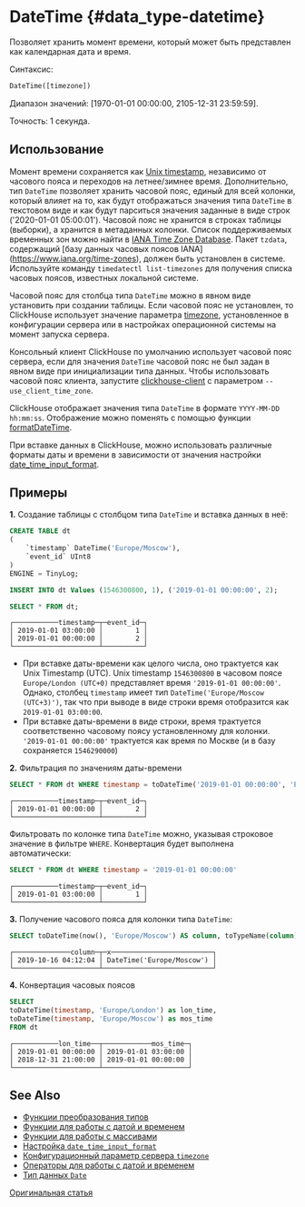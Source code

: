 # DateTime {#data_type-datetime}

Позволяет хранить момент времени, который может быть представлен как календарная дата и время.

Синтаксис:

```sql
DateTime([timezone])
```

Диапазон значений: [1970-01-01 00:00:00, 2105-12-31 23:59:59].

Точность: 1 секунда.

## Использование

Момент времени сохраняется как [Unix timestamp](https://ru.wikipedia.org/wiki/Unix-%D0%B2%D1%80%D0%B5%D0%BC%D1%8F), независимо от часового пояса и переходов на летнее/зимнее время. Дополнительно, тип `DateTime` позволяет хранить часовой пояс, единый для всей колонки, который влияет на то, как будут отображаться значения типа `DateTime` в текстовом виде и как будут парситься значения заданные в виде строк ('2020-01-01 05:00:01'). Часовой пояс не хранится в строках таблицы (выборки), а хранится в метаданных колонки. 
Список поддерживаемых временных зон можно найти в [IANA Time Zone Database](https://www.iana.org/time-zones).
Пакет `tzdata`, содержащий [базу данных часовых поясов IANA] (https://www.iana.org/time-zones), должен быть установлен в системе. Используйте команду `timedatectl list-timezones` для получения списка часовых поясов, известных локальной системе.

Часовой пояс для столбца типа `DateTime` можно в явном виде установить при создании таблицы. Если часовой пояс не установлен, то ClickHouse использует значение параметра [timezone](../operations/server_settings/settings.md#server_settings-timezone), установленное в конфигурации сервера или в настройках операционной системы на момент запуска сервера.

Консольный клиент ClickHouse по умолчанию использует часовой пояс сервера, если для значения `DateTime` часовой пояс не был задан в явном виде при инициализации типа данных. Чтобы использовать часовой пояс клиента, запустите [clickhouse-client](../interfaces/cli.md) с параметром `--use_client_time_zone`.

ClickHouse отображает значения типа `DateTime` в формате `YYYY-MM-DD hh:mm:ss`. Отображение можно поменять с помощью функции [formatDateTime](../query_language/functions/date_time_functions.md#formatdatetime).

При вставке данных в ClickHouse, можно использовать различные форматы даты и времени в зависимости от значения настройки [date_time_input_format](../operations/settings/settings.md#settings-date_time_input_format).

## Примеры

**1.** Создание таблицы с столбцом типа `DateTime` и вставка данных в неё:

```sql
CREATE TABLE dt
(
    `timestamp` DateTime('Europe/Moscow'), 
    `event_id` UInt8
)
ENGINE = TinyLog;
```
```sql
INSERT INTO dt Values (1546300800, 1), ('2019-01-01 00:00:00', 2);
```
```sql
SELECT * FROM dt;
```
```text
┌───────────timestamp─┬─event_id─┐
│ 2019-01-01 03:00:00 │        1 │
│ 2019-01-01 00:00:00 │        2 │
└─────────────────────┴──────────┘
```

* При вставке даты-времени как целого числа, оно трактуется как Unix Timestamp (UTC). Unix timestamp `1546300800` в часовом поясе `Europe/London (UTC+0)` представляет время `'2019-01-01 00:00:00'`. Однако, столбец `timestamp` имеет тип `DateTime('Europe/Moscow (UTC+3)')`, так что при выводе в виде строки время отобразится как `2019-01-01 03:00:00`.
* При вставке даты-времени в виде строки, время трактуется соответственно часовому поясу установленному для колонки. `'2019-01-01 00:00:00'` трактуется как время по Москве (и в базу сохраняется `1546290000`)

**2.** Фильтрация по значениям даты-времени

```sql
SELECT * FROM dt WHERE timestamp = toDateTime('2019-01-01 00:00:00', 'Europe/Moscow')
```
```text
┌───────────timestamp─┬─event_id─┐
│ 2019-01-01 00:00:00 │        2 │
└─────────────────────┴──────────┘
```
Фильтровать по колонке типа `DateTime` можно, указывая строковое значение в фильтре `WHERE`. Конвертация будет выполнена автоматически:
```sql
SELECT * FROM dt WHERE timestamp = '2019-01-01 00:00:00'
```
```text
┌───────────timestamp─┬─event_id─┐
│ 2019-01-01 03:00:00 │        1 │
└─────────────────────┴──────────┘
```

**3.** Получение часового пояса для колонки типа `DateTime`:

```sql
SELECT toDateTime(now(), 'Europe/Moscow') AS column, toTypeName(column) AS x
```
```text
┌──────────────column─┬─x─────────────────────────┐
│ 2019-10-16 04:12:04 │ DateTime('Europe/Moscow') │
└─────────────────────┴───────────────────────────┘
```

**4.** Конвертация часовых поясов

```sql
SELECT 
toDateTime(timestamp, 'Europe/London') as lon_time, 
toDateTime(timestamp, 'Europe/Moscow') as mos_time
FROM dt
```
```text
┌───────────lon_time──┬────────────mos_time─┐
│ 2019-01-01 00:00:00 │ 2019-01-01 03:00:00 │
│ 2018-12-31 21:00:00 │ 2019-01-01 00:00:00 │
└─────────────────────┴─────────────────────┘
```

## See Also

- [Функции преобразования типов](../query_language/functions/type_conversion_functions.md)
- [Функции для работы с датой и временем](../query_language/functions/date_time_functions.md)
- [Функции для работы с массивами](../query_language/functions/array_functions.md)
- [Настройка `date_time_input_format`](../operations/settings/settings.md#settings-date_time_input_format)
- [Конфигурационный параметр сервера `timezone`](../operations/server_settings/settings.md#server_settings-timezone)
- [Операторы для работы с датой и временем](../query_language/operators.md#operators-datetime)
- [Тип данных `Date`](date.md)

[Оригинальная статья](https://clickhouse.tech/docs/ru/data_types/datetime/) <!--hide-->
